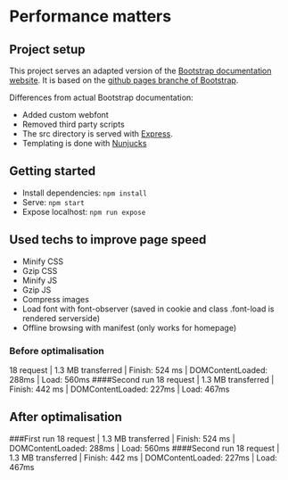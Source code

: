 # Performance matters

## Project setup

This project serves an adapted version of the [Bootstrap documentation website](http://getbootstrap.com/). It is based on the [github pages branche of Bootstrap](https://github.com/twbs/bootstrap/tree/gh-pages). 

Differences from actual Bootstrap documentation:

- Added custom webfont
- Removed third party scripts
- The src directory is served with [Express](https://expressjs.com/).
- Templating is done with [Nunjucks](https://mozilla.github.io/nunjucks/)

## Getting started

- Install dependencies: `npm install`
- Serve: `npm start`
- Expose localhost: `npm run expose`

## Used techs to improve page speed

- Minify CSS
- Gzip CSS
- Minify JS
- Gzip JS
- Compress images
- Load font with font-observer (saved in cookie and class .font-load is rendered serverside)
- Offline browsing with manifest (only works for homepage)

### Before optimalisation
18 request | 1.3 MB transferred | Finish: 524 ms | DOMContentLoaded: 288ms | Load: 560ms
####Second run
18 request | 1.3 MB transferred | Finish: 442 ms | DOMContentLoaded: 227ms | Load: 467ms


## After optimalisation
###First run
18 request | 1.3 MB transferred | Finish: 524 ms | DOMContentLoaded: 288ms | Load: 560ms
####Second run
18 request | 1.3 MB transferred | Finish: 442 ms | DOMContentLoaded: 227ms | Load: 467ms